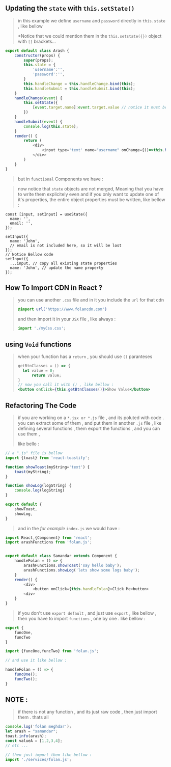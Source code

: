 ## Updating the `state` with `this.setState()`

> in this example we define `username` and `password` directly in `this.state` , like bellow
>
> *Notice that we could mention them in the `this.setstate({})` object with `[]` brackets...

```javascript
export default class Arash {
    constructor(props) {
        super(props);
        this.state = {
            'username':'',
            'password':'',
        }
        this.handleChange = this.handleChange.bind(this);
        this.handleSubmit = this.handleSubmit.bind(this);
    }
    handleChange(event) {
        this.setState({
            [event.target.name]:event.target.value // notice it must be in []
        })
    }
    handleSubmit(event) {
        console.log(this.state);
    }
    render() {
        return (
            <div>
            	<input type='text' name="username" onChange={()=>this.handleChange(event)}
            </div>
        )
    }
}
```

> but in `functional` Components we have :

> now notice that `state` objects are not merged, Meaning that you have to write them explicitely even and if you only want to update one of it's properties, the entire object properties must be written, like bellow :

```react
const [input, setInput] = useState({
  name: '',
  email: '',
});

setInput({
  name: 'John',
  // email is not included here, so it will be lost
});
// Notice Bellow code
setInput({
  ...input, // copy all existing state properties
  name: 'John', // update the name property
});
```



## How To Import CDN in React ?

> you can use another `.css` file and in it you include the `url` for that cdn
>
> ```css
> @import url('https://www.folancdn.com')
> ```
>
> and then import it in your `JSX` file , like always :
>
> ```jsx
> import './myCss.css';
> ```

## using `Void` functions

> when your function has a `return` , you should use `()` paranteses
>
> ```jsx
> getBtnClasses = () => {
> 	let value = 0;
>     	return value;
> }
> // now you call it with () , like bellow :
> <button onClick={this.getBtnClasses()}>Show Value</button>
> ```

## Refactoring The Code

> if you are working on a `*.jsx or *.js` file , and its poluted with code . you can extract some of them , and put them in another `.js` file , like defining several functions , them export the functions , and you can use them ,
>
> like bello :

```javascript
// a ".js" file is bellow
import {toast} from 'react-toastify';

function showToast(myString='text') {
    toast(myString);
}

function showLog(logString) {
    console.log(logString)
}

export default {
    showToast,
    showLog,
}
```

> and in the *for example* `index.js` we would have :

```javascript
import React,{Component} from 'react';
import arashFunctions from 'folan.js';


export default class Samandar extends Component {
    handleFolan = () => {
        arashFunctions.showToast('say hello baby');
        arashFunctions.showLog('lets show some logs baby');
    }
    render() {
        <div>
            <button onClick={this.handleFolan}>Click Me<button>
        <div>
    }
}
```

> if you don't use `export default` , and just use `export` , like bellow , then you have to import `functions` , one by one . like bellow :

```javascript
export {
	funcOne,
    funcTwo
}
```

```javascript
import {funcOne,funcTwo} from 'folan.js';

// and use it like bellow :

handleFolan = () => {
    funcOne();
    funcTwo();
}
```

## NOTE :

> if there is not any function , and its just raw code , then just import them . thats all

```javascript
console.log('folan meghdar');
let arash = "samandar";
toast.info(arash);
const valueA = [1,2,3,4];
// etc ...

// then just import them like bellow :
import './services/folan.js';
```

